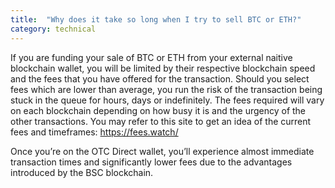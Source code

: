 ```yaml
---
title:  "Why does it take so long when I try to sell BTC or ETH?"
category: technical
---
```


If you are funding your sale of BTC or ETH from your external naitive blockchain wallet, you will be limited by their respective blockchain speed and the fees that you have offered for the transaction. Should you select fees which are lower than average, you run the risk of the transaction being stuck in the queue for hours, days or indefinitely. The fees required will vary on each blockchain depending on how busy it is and the urgency of the other transactions. You may refer to this site to get an idea of the current fees and timeframes: https://fees.watch/

Once you’re on the OTC Direct wallet, you’ll experience almost immediate transaction times and significantly lower fees due to the advantages introduced by the BSC blockchain.
